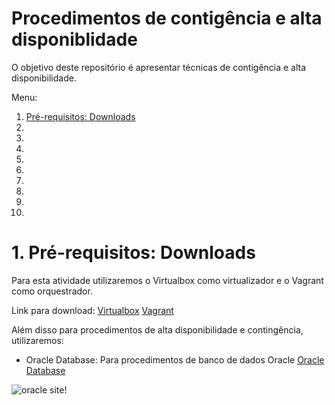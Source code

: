 # Procedimentos de contigência e alta disponiblidade

O objetivo deste repositório é apresentar técnicas de contigência e alta disponibilidade.

<a name="#top">Menu:</a>

1. [ Pré-requisitos: Downloads ](#1)
2. 
3. 
4. 
5. 
6. 
7. 
8. 
9. 
10. 


<a name="1"></a>
# 1. Pré-requisitos: Downloads

Para esta atividade utilizaremos o Virtualbox como virtualizador e o Vagrant como orquestrador.

Link para download: [Virtualbox](https://www.virtualbox.org/wiki/Downloads "VirtualBox - Download")
[Vagrant](https://www.vagrantup.com/downloads "Vagrant - Download")

Além disso para procedimentos de alta disponibilidade e contingência, utilizaremos:

- Oracle Database: Para procedimentos de banco de dados Oracle
[Oracle Database](https://www.oracle.com/database/technologies/oracle-database-software-downloads.html "Oracle Database - Download")

![oracle site!](images/01.png "oracle site")
